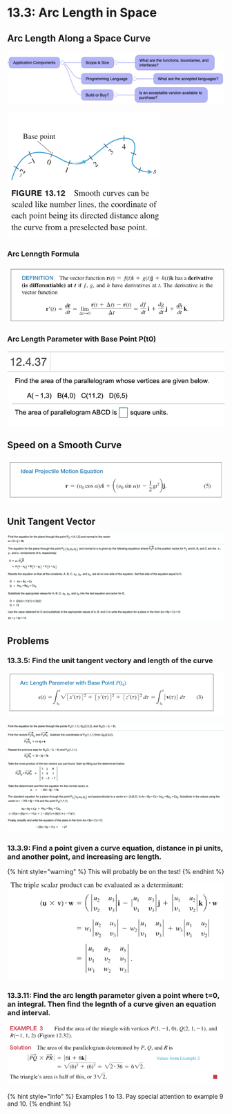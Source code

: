 # 13.3: Arc Length in Space

## Arc Length Along a Space Curve

![](<../../../../.gitbook/assets/image (339).png>)

![](<../../../../.gitbook/assets/image (302).png>)

### Arc Lenngth Formula

![](<../../../../.gitbook/assets/image (294).png>)

### Arc Length Parameter with Base Point P(t0)

![](<../../../../.gitbook/assets/image (268).png>)

## Speed on a Smooth Curve

![](<../../../../.gitbook/assets/image (299).png>)

## Unit Tangent Vector

![](<../../../../.gitbook/assets/image (286).png>)

## Problems

### 13.3.5: Find the unit tangent vectory and length of the curve

![](<../../../../.gitbook/assets/image (304).png>)

![](<../../../../.gitbook/assets/image (287).png>)

### 13.3.9: Find a point given a curve equation, distance in pi units, and another point, and increasing arc length.

{% hint style="warning" %}
This will probably be on the test!
{% endhint %}

![](<../../../../.gitbook/assets/image (260).png>)

### 13.3.11: Find the arc length parameter given a point where t=0, an integral. Then find the legnth of a curve given an equation and interval.

![](<../../../../.gitbook/assets/image (256).png>)









{% hint style="info" %}
Examples 1 to 13. Pay special attention to example 9 and 10.
{% endhint %}
